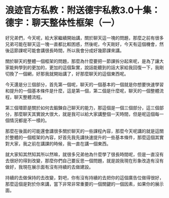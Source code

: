 # 浪迹官方私教：附送德宇私教3.0十集：德宇：聊天整体性框架（一）

好兄弟們，今天呢，給大家繼續開始講，關於聊天這一塊的問題，那麼之前有很多兄弟可能在聊天這一塊一直都比較困惑，然後呢，今天剛好，今天有這個機會，然後這節課呢可能會講很長時間，所以我會分成好幾節課來講。

關於聊天的整體一個框架的問題，那麼為什麼要把一節課拆分起來呢，是為了讓大家能夠學到的更加的，更加的這個紮實，說話能聽到的話大家給我回復一下，我剛切換了一個網，好那我就開始講了，好那麼聊天的這個東西呢。

今天還是分三個部分，首先第一個呢，聊天的一個基本的一個就是你想要快速學習和提升的一個基本條件是什麼，這是第一個，第二個是什麼呢，聊天的一個整體流程，聊天整體流程。

第三個環節是關於如何去鍛鍊自己聊天的能力，那這個是一個三個部分，這三個部分，那麼聊天其實說大很大，就是我可以給大家講整個一天時間，但是呢這個每一個情況都是不一樣的。

那麼在後面的可能還會講很多關於聊天的一些課程內容，那麼今天呢講的就是這關於整體的一個框架的內容，好首先我先講快速提升的一些基本條件，那麼這個其實對大家，我之前在講課的時候，我一直在講一個東西。

就大家知其然知其所以然嘛，就很多兄弟他為什麼學了很長時間呢，但是一直沒有去很好的得到改變，那麼你們自己要反思一個問題，就是說我現在形象改造有沒有做好，我現在展示面有沒有持續的去做建設。

持續的去做保持的去改變，對吧，你有沒有持續的去把你的這個廣告位做得很好，那麼這個是對於你來講，當下非常非常重要的一個關鍵的一個因素，如果你的展示面。


